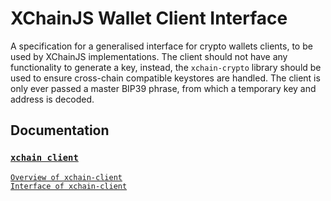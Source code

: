 # XChainJS Wallet Client Interface

A specification for a generalised interface for crypto wallets clients, to be used by XChainJS implementations. The client should not have any functionality to generate a key, instead, the `xchain-crypto` library should be used to ensure cross-chain compatible keystores are handled. The client is only ever passed a master BIP39 phrase, from which a temporary key and address is decoded.

## Documentation

### [`xchain client`](http://docs.xchainjs.org/xchain-client/)
[`Overview of xchain-client`](http://docs.xchainjs.org/xchain-client/overview.html)\
[`Interface of xchain-client`](http://docs.xchainjs.org/xchain-client/interface.html)

